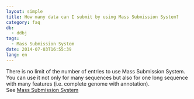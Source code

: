 ```yaml
---
layout: simple
title: How many data can I submit by using Mass Submission System?
category: faq
db:
  - ddbj
tags: 
  - Mass Submission System
date: 2014-07-03T16:55:39
lang: en
---
```




<p>There is no limit of the number of entries to use Mass Submission System. <br>You can use it not only for many sequences but also for one long sequence with many features (i.e. complete genome with annotation). <br>See <a href="/ddbj/mss-e.html">Mass Submission System</a></p>
